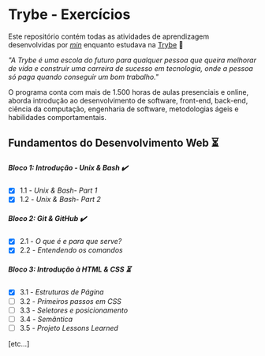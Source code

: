 # Trybe - Exercícios

Este repositório contém todas as atividades de aprendizagem desenvolvidas por _[min](https://www.linkedin.com/in/alissonooliveira/)_ enquanto estudava na [Trybe](https://www.betrybe.com/) :rocket:

_"A Trybe é uma escola do futuro para qualquer pessoa que queira melhorar de vida e construir uma carreira de sucesso em tecnologia, onde a pessoa só paga quando conseguir um bom trabalho."_

O programa conta com mais de 1.500 horas de aulas presenciais e online, aborda introdução ao desenvolvimento de software, front-end, back-end, ciência da computação, engenharia de software, metodologias ágeis e habilidades comportamentais.

## Fundamentos do Desenvolvimento Web :hourglass_flowing_sand:

##### Bloco 1: Introdução - Unix & Bash :heavy_check_mark:

- [X] 1.1 - _Unix & Bash- Part 1_
- [X] 1.2 - _Unix & Bash- Part 2_

##### Bloco 2: Git & GitHub :heavy_check_mark:

- [X] 2.1 - _O que é e para que serve?_
- [X] 2.2 - _Entendendo os comandos_

##### Bloco 3: Introdução à HTML & CSS :hourglass_flowing_sand:
- [X] 3.1 - _Estruturas de Página_
- [ ] 3.2 - _Primeiros passos em CSS_
- [ ] 3.3 - _Seletores e posicionamento_
- [ ] 3.4 - _Semântica_
- [ ] 3.5 - _Projeto Lessons Learned_

[etc...]
